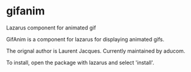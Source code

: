 # gifanim
Lazarus component for animated gif

GifAnim is a component for lazarus for displaying animated gifs. 

The orignal author is Laurent Jacques. Currently maintained by aducom.

To install, open the package with lazarus and select 'install'.
